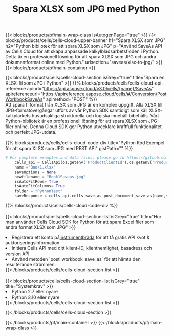 ﻿---
title: Spara XLSX som JPG med Python
description:  Använder Aspose.Cells Cloud SDK för Python för att spara XLSX-formatfil som JPG-fil.
---
{{< blocks/products/pf/main-wrap-class isAutogenPage="true" >}}
{{< blocks/products/cells/cells-cloud-upper-banner h1="Spara XLSX som JPG" h2="Python bibliotek för att spara XLSX som JPG" p="Använd SaveAs API av Cells Cloud för att skapa anpassade kalkylbladsarbetsflöden i Python. Detta är en professionell lösning för att spara XLSX som JPG och andra dokumentformat online med Python." urlsection="saveas/xlsx-to-jpg/" >}}
{{< blocks/products/pf/main-container >}}

{{< blocks/products/cells/cells-cloud-section isGrey="true" title="Spara en XLSX-fil som JPG i Python" >}}
{{% blocks/products/cells/cells-cloud-api-reference apiurl="https://api.aspose.cloud/v3.0/cells/{name}/SaveAs" apireferenceurl="https://apireference.aspose.cloud/cells/#/Conversion/PostWorkbookSaveAs" apimethod="POST" %}}
<br/>
Att spara filformat från XLSX som JPG är en komplex uppgift. Alla XLSX till JPG-formatövergångar utförs av vår Python SDK samtidigt som käll XLSX-kalkylarkets huvudsakliga strukturella och logiska innehåll bibehålls. Vårt Python-bibliotek är en professionell lösning för att spara XLSX som JPG-filer online. Denna Cloud SDK ger Python utvecklare kraftfull funktionalitet och perfekt JPG-utdata.
<br/>
<br/>
{{% blocks/products/cells/cells-cloud-code-div title="Python Kod Exempel för att spara XLSX som JPG med REST API" gistPath="" %}}
  
```python
# For complete examples and data files, please go to https://github.com/aspose-cells-cloud/aspose-cells-cloud-python/
    cells_api = CellsApi(os.getenv('ProductClientId'),os.getenv('ProductClientSecret'))
    name ='Book1.xlsx'    
    saveOptions = None
    newfilename = "Book1Saveas.jpg"
    isAutoFitRows= True
    isAutoFitColumns= True
    folder = "PythonTest"
    saveResponse = cells_api.cells_save_as_post_document_save_as(name,save_options=saveOptions, newfilename=(folder +'/' + newfilename),folder=folder)
```
  
{{% /blocks/products/cells/cells-cloud-code-div %}}
<br/>
<br/>
{{< blocks/products/cells/cells-cloud-section-list isGrey="true" title="Hur man använder Cells Cloud SDK för Python för att spara Excel filer som andra format XLSX som JPG" >}}
<li> Registrera ett konto på<a href="https://dashboard.aspose.cloud/">instrumentbräda</a> för att få gratis API kvot & auktoriseringsinformation</li>
<li>Initiera Cells API med ditt klient-ID, klienthemlighet, basadress och version API.</li>
<li>Använd metoden `post_workbook_save_as` för att hämta den resulterande strömmen.</li>
{{< /blocks/products/cells/cells-cloud-section-list >}}
<br/>
<br/>
{{< blocks/products/cells/cells-cloud-section-list isGrey="true" title="Systemkrav" >}}
<li>Python 2.7 eller nyare</li>
<li>Python 3.10 eller nyare</li>
{{< /blocks/products/cells/cells-cloud-section-list >}}

{{< /blocks/products/cells/cells-cloud-section >}}

{{< /blocks/products/pf/main-container >}}
{{< /blocks/products/pf/main-wrap-class >}}
